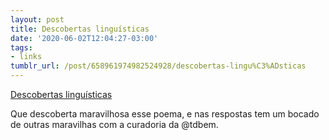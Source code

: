 ```yaml
---
layout: post
title: Descobertas linguísticas
date: '2020-06-02T12:04:27-03:00'
tags:
- links
tumblr_url: /post/658961974982524928/descobertas-lingu%C3%ADsticas
---
```

[Descobertas linguísticas](https://twitter.com/tdbem/status/1410346259911745538)  

Que descoberta maravilhosa esse poema, e nas respostas tem um bocado de outras maravilhas com a curadoria da @tdbem.

